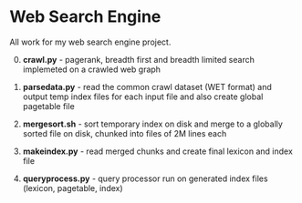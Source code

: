 # Web Search Engine 

All work for my web search engine project. 

0. **crawl.py** - pagerank, breadth first and breadth limited search implemeted on a crawled web graph

1. **parsedata.py** - read the common crawl dataset (WET format) and output temp index files for each input file and also create global pagetable file

2. **mergesort.sh** - sort temporary index on disk and merge to a globally sorted file on disk, chunked into files of 2M lines each

3. **makeindex.py** - read merged chunks and create final lexicon and index file

4. **queryprocess.py** - query processor run on generated index files (lexicon, pagetable, index)
